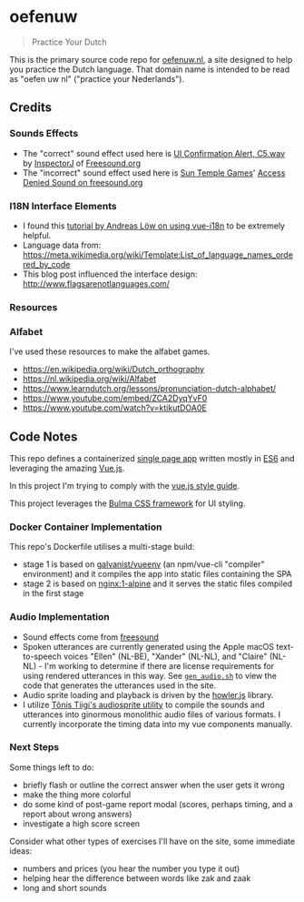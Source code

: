 # oefenuw

> Practice Your Dutch

This is the primary source code repo for [oefenuw.nl](https://oefenuw.nl/), a site designed to help you practice the Dutch language. That domain name is intended to be read as "oefen uw nl" ("practice your Nederlands").


## Credits


### Sounds Effects

* The "correct" sound effect used here is [UI Confirmation Alert, C5.wav](https://freesound.org/people/InspectorJ/sounds/403018/) by [InspectorJ](https://www.jshaw.co.uk/) of [Freesound.org](https://freesound.org/)
* The "incorrect" sound effect used here is [Sun Temple Games](http://suntemple.co/)' [Access Denied Sound on freesound.org](https://freesound.org/people/suntemple/sounds/249300/)

### I18N Interface Elements

* I found this [tutorial by Andreas Löw on using vue-i18n](https://www.codeandweb.com/babeledit/tutorials/how-to-translate-your-vue-app-with-vue-i18n) to be extremely helpful.
* Language data from: <https://meta.wikimedia.org/wiki/Template:List_of_language_names_ordered_by_code>
* This blog post influenced the interface design: <http://www.flagsarenotlanguages.com/> 

### Resources

### Alfabet

I've used these resources to make the alfabet games.

* <https://en.wikipedia.org/wiki/Dutch_orthography>
* <https://nl.wikipedia.org/wiki/Alfabet>
* <https://www.learndutch.org/lessons/pronunciation-dutch-alphabet/>
* <https://www.youtube.com/embed/ZCA2DyqYvF0>
* <https://www.youtube.com/watch?v=ktikutDOA0E>


## Code Notes

This repo defines a containerized [single page app](https://en.wikipedia.org/wiki/Single-page_application) written mostly in [ES6](https://en.wikipedia.org/wiki/ECMAScript) and leveraging the amazing [Vue.js](https://vuejs.org/).

In this project I'm trying to comply with the [vue.js style guide](https://vuejs.org/v2/style-guide/).

This project leverages the [Bulma CSS framework](https://bulma.io/) for UI styling.


### Docker Container Implementation

This repo's Dockerfile utilises a multi-stage build:

* stage 1 is based on [galvanist/vueenv](https://hub.docker.com/r/galvanist/vueenv) (an npm/vue-cli "compiler" environment) and it compiles the app into static files containing the SPA
* stage 2 is based on [nginx:1-alpine](https://hub.docker.com/_/nginx) and it serves the static files compiled in the first stage

### Audio Implementation

* Sound effects come from [freesound](https://www.freesound.org/)
* Spoken utterances are currently generated using the Apple macOS text-to-speech voices "Ellen" (NL-BE), "Xander" (NL-NL), and "Claire" (NL-NL) - I'm working to determine if there are license requirements for using rendered utterances in this way. See [`gen_audio.sh`](v1/public/audio/gen_audio.sh) to view the code that generates the utterances used in the site.
* Audio sprite loading and playback is driven by the [howler.js](https://github.com/goldfire/howler.js) library.
* I utilize [Tõnis Tiigi's audiosprite utility](https://github.com/tonistiigi/audiosprite) to compile the sounds and utterances into ginormous monolithic audio files of various formats. I currently incorporate the timing data into my vue components manually.

### Next Steps

Some things left to do:

* briefly flash or outline the correct answer when the user gets it wrong
* make the thing more colorful
* do some kind of post-game report modal (scores, perhaps timing, and a report about wrong answers)
* investigate a high score screen

Consider what other types of exercises I'll have on the site, some immediate ideas:

* numbers and prices (you hear the number you type it out)
* helping hear the difference between words like zak and zaak
* long and short sounds


